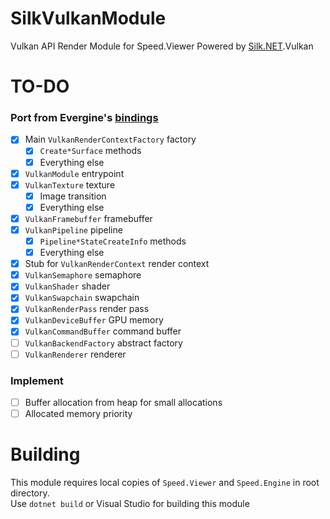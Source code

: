 # SilkVulkanModule
Vulkan API Render Module for Speed.Viewer Powered by [Silk.NET](../../../../dotnet/Silk.NET).Vulkan

# TO-DO
### Port from Evergine's [bindings](../../../../EvergineTeam/Vulkan.NET)
- [x] Main `VulkanRenderContextFactory` factory
  - [x] `Create*Surface` methods
  - [x] Everything else
- [x] `VulkanModule` entrypoint
- [x] `VulkanTexture` texture
  - [x] Image transition
  - [x] Everything else
- [x] `VulkanFramebuffer` framebuffer
- [x] `VulkanPipeline` pipeline
  - [x] `Pipeline*StateCreateInfo` methods
  - [x] Everything else
- [x] Stub for `VulkanRenderContext` render context
- [x] `VulkanSemaphore` semaphore
- [x] `VulkanShader` shader
- [x] `VulkanSwapchain` swapchain
- [x] `VulkanRenderPass` render pass
- [x] `VulkanDeviceBuffer` GPU memory
- [x] `VulkanCommandBuffer` command buffer
- [ ] `VulkanBackendFactory` abstract factory
- [ ] `VulkanRenderer` renderer
### Implement
- [ ] Buffer allocation from heap for small allocations
- [ ] Allocated memory priority

# Building
This module requires local copies of `Speed.Viewer` and `Speed.Engine` in root directory.  
Use `dotnet build` or Visual Studio for building this module
